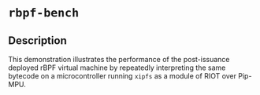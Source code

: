 # `rbpf-bench`

## Description

This demonstration illustrates the performance of the post-issuance
deployed rBPF virtual machine by repeatedly interpreting the same
bytecode on a microcontroller running `xipfs` as a module of RIOT over
Pip-MPU.
